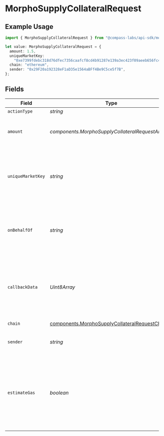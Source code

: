 # MorphoSupplyCollateralRequest

## Example Usage

```typescript
import { MorphoSupplyCollateralRequest } from "@compass-labs/api-sdk/models/components";

let value: MorphoSupplyCollateralRequest = {
  amount: 1.5,
  uniqueMarketKey:
    "0xe7399fdebc318d76dfec7356caafcf8cd4b91287e139a3ec423f09aeeb656fc4",
  chain: "ethereum",
  sender: "0x29F20a192328eF1aD35e1564aBFf4Be9C5ce5f7B",
};
```

## Fields

| Field                                                                                                                        | Type                                                                                                                         | Required                                                                                                                     | Description                                                                                                                  | Example                                                                                                                      |
| ---------------------------------------------------------------------------------------------------------------------------- | ---------------------------------------------------------------------------------------------------------------------------- | ---------------------------------------------------------------------------------------------------------------------------- | ---------------------------------------------------------------------------------------------------------------------------- | ---------------------------------------------------------------------------------------------------------------------------- |
| `actionType`                                                                                                                 | *string*                                                                                                                     | :heavy_minus_sign:                                                                                                           | N/A                                                                                                                          |                                                                                                                              |
| `amount`                                                                                                                     | *components.MorphoSupplyCollateralRequestAmount*                                                                             | :heavy_check_mark:                                                                                                           | Amount of the token to supply to the market as collateral.                                                                   | 1.5                                                                                                                          |
| `uniqueMarketKey`                                                                                                            | *string*                                                                                                                     | :heavy_check_mark:                                                                                                           | The key that uniquely identifies the market. This can be found using the 'Get Markets' endpoint.                             | 0xe7399fdebc318d76dfec7356caafcf8cd4b91287e139a3ec423f09aeeb656fc4                                                           |
| `onBehalfOf`                                                                                                                 | *string*                                                                                                                     | :heavy_minus_sign:                                                                                                           | The address on behalf of whom the supplied collateral is made. Defaults to sender.                                           |                                                                                                                              |
| `callbackData`                                                                                                               | *Uint8Array*                                                                                                                 | :heavy_minus_sign:                                                                                                           | An optional field for callback byte data that will be triggered upon successful supplying of collateral.                     |                                                                                                                              |
| `chain`                                                                                                                      | [components.MorphoSupplyCollateralRequestChain](../../models/components/morphosupplycollateralrequestchain.md)               | :heavy_check_mark:                                                                                                           | N/A                                                                                                                          |                                                                                                                              |
| `sender`                                                                                                                     | *string*                                                                                                                     | :heavy_check_mark:                                                                                                           | The address of the transaction sender.                                                                                       | 0x29F20a192328eF1aD35e1564aBFf4Be9C5ce5f7B                                                                                   |
| `estimateGas`                                                                                                                | *boolean*                                                                                                                    | :heavy_minus_sign:                                                                                                           | Determines whether to estimate gas costs for transactions, also verifying that the transaction can be successfully executed. |                                                                                                                              |
